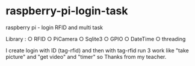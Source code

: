 # raspberry-pi-login-task
raspberry pi - login RFID and multi task

Library :
○ RFID
○ PiCamera
○ Sqlite3
○ GPIO
○ DateTime
○ threading

I create login with ID (tag-rfid) and then with tag-rfid run 3 work like "take picture" and "get video" and "timer"
so Thanks from my teacher.
